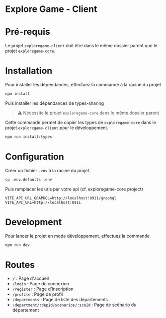 # Explore Game - Client

# Pré-requis

Le projet `exploregame-client` doit être dans le même dossier parent que le projet `exploregame-core`.

# Installation 

Pour installer les dépendances, effectuez la commande à la racine du projet

```bash
npm install
```

Puis installer les dépendances de types-sharing

> ⚠ Nécessite le projet `exploregame-core` dans le même dossier parent

Cette commande permet de copier les types de `exploregame-core` dans le projet `exploregame-client` pour le développement.

```bash
npm run install:types
```

# Configuration

Créer un fichier `.env` à la racine du projet

```bash
cp .env.defaults .env
```

Puis remplacer les urls par votre api (cf. exploregame-core project)

```
VITE_API_URL_GRAPHQL=http://localhost:8911/graphql
VITE_API_URL=http://localhost:8911
```

# Development

Pour lancer le projet en mode développement, effectuez la commande

```bash
npm run dev
```

# Routes

- `/` : Page d'accueil
- `/login` : Page de connexion
- `/register` : Page d'inscription
- `/profile` : Page de profil
- `/departments` : Page de liste des départements
- `/department/:depId/scenarios/:sceId` : Page de scénario du département